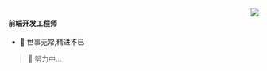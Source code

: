 <img align="right" src="https://github-readme-stats.vercel.app/api?username=mewcoder&show_icons=true&icon_color=CE1D2D&text_color=718096&bg_color=ffffff&hide_title=true" />

#### 前端开发工程师

- 🚀 世事无常,精进不已

>  🐣 努力中...

